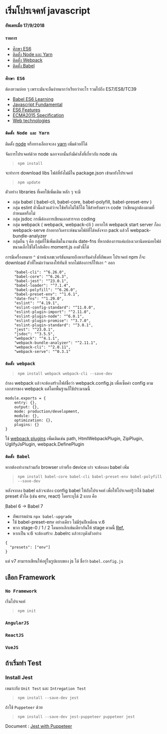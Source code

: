 # เริ่มโปรเจคท์ javascript

#### อัพเดทเมื่อ 17/9/2018

### `รายการ`
* [ศึกษา ES6](#ศึกษา-ES6)
* [ติดตั้ง Node และ Yarn](#ติดตั้ง-node-และ-yarn)
* [ติดตั้ง Webpack](#ติดตั้ง-webpack)
* [ติดตั้ง Babel](#ติดตั้ง-babel)

### `ศึกษา ES6`
ต้องทวนบ่อย ๆ เพราะมันจะลืมง่ายมากว่าเรียกว่าอะไร รวมไปถึง ES7/ES8/TC39
* [Babel ES6 Learning](https://babeljs.io/docs/en/next/learn)
* [Javascript Fundamental](https://developer.mozilla.org/bm/docs/Web/JavaScript)
* [ES6 Features](https://github.com/lukehoban/es6features#readme)
* [ECMA2015 Specification](http://www.ecma-international.org/ecma-262/6.0/index.html)
* [Web technologies](https://developer.mozilla.org/en-US/docs/Web)


### `ติดตั้ง Node และ Yarn`
ติดตั้ง [node](https://nodejs.org/en/download/) หรือทางเลือกจะลง [yarn](https://yarnpkg.com/lang/en/docs/install/#windows-stable) เพิ่มด้วยก็ได้

จัดการโปรเจคท์ด้วย node
นอกจากนั้นยังมีคำสั่งที่เกี่ยวกับ node เช่น

> `npm install`

จะทำการ download libs ไฟล์ที่ยังไม่มีใน package.json เข้ามายังโปรเจคท์

> `npm update`

ตัวอย่าง libraries ที่เคยใช้เพิ่มเติม หลัก ๆ จะมี

* กลุ่ม babel ( babel-cli, babel-core, babel-polyfill, babel-preset-env )
* กลุ่ม eslint ตัวนี้แล้วแต่ว่าจะใช้หรือไม่ใช้ก็ได้ ใช้สำหรับตรวจ code ว่าเขียนถูกต้องตามที่กำหนดหรือไม่
* กลุ่ม jsdoc กรณีต้องการเขียนเอกสารจาก coding
* กลุ่ม webpack ( webpack, webpack-cli ) อยากให้ webpack start server ก็ลง webpack-serve ถ้าอยากวิเคราะห์ขนาดไฟล์ที่ได้หลังจาก pack แล้วก็ webpack-bundle-analyzer
* กลุ่มอื่น ๆ คือ กลุ่มที่ใช้เพิ่มเติมในงานเช่น date-fns ที่หากต้องการแค่แปลงเวลานิดหน่อยไฟล์ขนาดเล็กใช้ได้ใกล้เคียง moment.js ลงตัวนี้ได้

การมีเครื่องหมาย `^` นำหน้าเลขเวอร์ชันหมายถึงหากรันคำสั่งที่อัพเดท
โปรเจคท์ npm ก็จะ download ตัวที่ใหม่กว่ามาลงให้ทันที หากไม่ต้องการก็ให้เอา `^` ออก

```
    "babel-cli": "^6.26.0",
    "babel-core": "^6.26.3",
    "babel-jest": "^23.0.1",
    "babel-loader": "^7.1.4",
    "babel-polyfill": "^6.26.0",
    "babel-preset-env": "^1.6.1",
    "date-fns": "^1.29.0",
    "eslint": "^4.19.1",
    "eslint-config-standard": "^11.0.0",
    "eslint-plugin-import": "^2.11.0",
    "eslint-plugin-node": "^6.0.1",
    "eslint-plugin-promise": "^3.7.0",
    "eslint-plugin-standard": "^3.0.1",
    "jest": "^23.0.1",
    "jsdoc": "^3.5.5",
    "webpack": "^4.1.1",
    "webpack-bundle-analyzer": "^2.11.1",
    "webpack-cli": "^2.0.11",
    "webpack-serve": "^0.3.1"
```

### `ติดตั้ง webpack`

> `npm install webpack webpack-cli --save-dev`

ถ้าลง webpack แล้วจะต้องสร้างไฟล์ชื่อว่า webpack.config.js เพื่อเซ็ตค่า config ตามเอกสารของ webpack แต่โดยพื้นฐานก็ใช้ประมาณนี้

```
module.exports = {
    entry: {},
    output: {},
    mode: production/development,
    module: {},
    optimization: {},
    plugins: {}
}
```
ใช้ [webpack plugins](https://webpack.js.org/plugins/) เพิ่มเติมเช่น path, HtmlWebpackPlugin, ZipPlugin, UglifyJsPlugin, webpack.DefinePlugin

### `ติดตั้ง Babel`

หากต้องทำงานร่วมกับ browser เก่าหรือ device เก่า จะต้องลง babel เพิ่ม

> `npm install babel-core babel-cli babel-preset-env babel-polyfill --save-dev`

หลังจากลง babel แล้วจะต้อง config babel ให้กับโปรเจคท์ เพื่อให้โปรเจคท์รู้ว่าใช้ babel preset ตัวใด (เช่น env, react) โดยระบุได้ 2 แบบ คือ

ฺBabel 6 -> Babel 7
* อัพเกรดผ่าน `npx babel-upgrade`
* ใช้ babel-preset-env อย่างเดียว ไม่มีรุ่นปีเหมือน v.6
* พวก stage-0 / 1 / 2 โดนยกเลิกเช่นเดียวกันให้ stage ตามนี้ [Ref.](https://github.com/babel/babel/tree/master/packages/babel-preset-stage-0#babelpreset-stage-0)
* หากเป็น v.6 จะต้องสร้าง .babelrc แล้วระบุดังตัวอย่าง

```
{
  "presets": ["env"]
}
```
แต่ v7 สามารถเขียนให้อยู่ในรูปแบบของ js ได้ ชื่อว่า `babel.config.js`

## เลือก Framework
### `No Framework`

เริ่มโปรเจคท์
> `npm init`

### `AngularJS`

### `ReactJS`

### `VueJS`

## ถ้าเริ่มทำ Test

### Install Jest
เหมาะกับ `Unit Test` และ `Intregation Test`
> `npm install --save-dev jest`

ถ้าใช้ `Puppeteer` ด้วย
> `npm install --save-dev jest-puppeteer puppeteer jest`

Document : [Jest with Puppeteer](https://jestjs.io/docs/en/puppeteer)